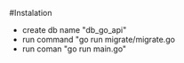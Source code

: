 #Instalation
- create db name "db_go_api"
- run command "go run migrate/migrate.go
- run coman "go run main.go" 
